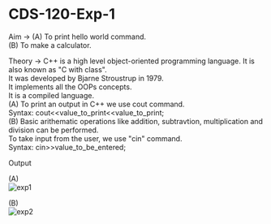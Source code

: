 # CDS-120-Exp-1

Aim -> (A) To print hello world command. <br>
       (B) To make a calculator. <br>

Theory ->  C++ is a high level object-oriented programming language. It is also known as "C with class".<br> 
           It was developed by Bjarne Stroustrup in 1979. <br>
           It  implements all the OOPs concepts. <br>
           It is a compiled language. <br>
           (A) To print an output in C++ we use cout command. <br>
               Syntax: cout<<value_to_print<<value_to_print; <br> 
           (B) Basic arithematic operations like addition, subtravtion, multiplication and division can be performed. <br> 
               To take input from the user, we use "cin" command. <br>
               Syntax: cin>>value_to_be_entered;  <br>
               
Output <br>

(A) <br> 
![exp1](https://github.com/Shloka-Patel/Experiment---1/blob/main/Output_1A.png)

(B) <br> 
![exp2](https://github.com/Shloka-Patel/Experiment---1/blob/main/Output_1B.png)
